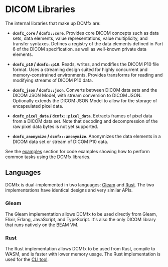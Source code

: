 # DICOM Libraries

The internal libraries that make up DCMfx are:

- **`dcmfx_core` / `dcmfx::core`**. Provides core DICOM concepts such as data
  sets, data elements, value representations, value multiplicity, and transfer
  syntaxes. Defines a registry of the data elements defined in Part 6 of the
  DICOM specification. as well as well-known private data elements.

- **`dcmfx_p10` / `dcmfx::p10`**. Reads, writes, and modifies the DICOM P10 file
  format. Uses a streaming design suited for highly concurrent and
  memory-constrained environments. Provides transforms for reading and modifying
  streams of DICOM P10 data.

- **`dcmfx_json` / `dcmfx::json`**. Converts between DICOM data sets and the
  DICOM JSON Model, with stream conversion to DICOM JSON. Optionally extends the
  DICOM JSON Model to allow for the storage of encapsulated pixel data.

- **`dcmfx_pixel_data` / `dcmfx::pixel_data`**. Extracts frames of pixel data
  from a DICOM data set. Note that decoding and decompression of the raw pixel
  data bytes is not yet supported.

- **`dcmfx_anonymize` / `dcmfx::anonymize`**. Anonymizes the data elements in a
  DICOM data set or stream of DICOM P10 data.

See the [examples](./examples/) section for code examples showing how to perform
common tasks using the DCMfx libraries.

## Languages

DCMfx is dual-implemented in two languages: [Gleam](https://gleam.run) and
[Rust](https://rust-lang.org). The two implementations have identical designs
and very similar APIs.

### Gleam

The Gleam implementation allows DCMfx to be used directly from Gleam, Elixir,
Erlang, JavaScript, and TypeScript. It's also the only DICOM library that runs
natively on the BEAM VM.

### Rust

The Rust implementation allows DCMfx to be used from Rust, compile to WASM, and
is faster with lower memory usage. The Rust implementation is used for the
[CLI tool](../tools/cli).
